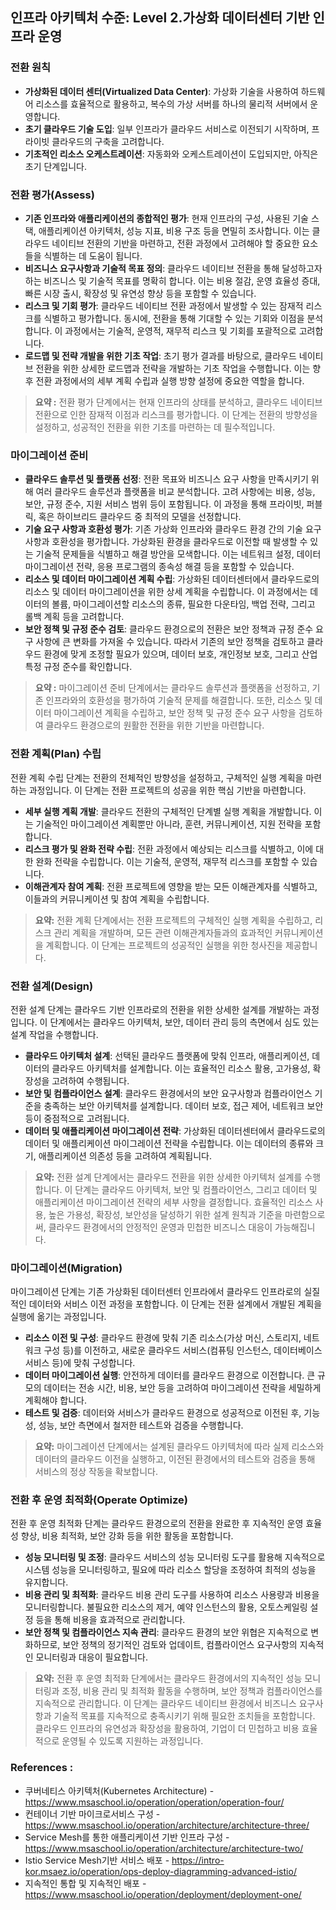 ## 인프라 아키텍처 수준: Level 2.가상화 데이터센터 기반 인프라 운영

### 전환 원칙
- **가상화된 데이터 센터(Virtualized Data Center)**: 가상화 기술을 사용하여 하드웨어 리소스를 효율적으로 활용하고, 복수의 가상 서버를 하나의 물리적 서버에서 운영합니다.
- **초기 클라우드 기술 도입**: 일부 인프라가 클라우드 서비스로 이전되기 시작하며, 프라이빗 클라우드의 구축을 고려합니다.
- **기초적인 리소스 오케스트레이션**: 자동화와 오케스트레이션이 도입되지만, 아직은 초기 단계입니다.

### 전환 평가(Assess)
- **기존 인프라와 애플리케이션의 종합적인 평가**: 현재 인프라의 구성, 사용된 기술 스택, 애플리케이션 아키텍처, 성능 지표, 비용 구조 등을 면밀히 조사합니다. 이는 클라우드 네이티브 전환의 기반을 마련하고, 전환 과정에서 고려해야 할 중요한 요소들을 식별하는 데 도움이 됩니다.
- **비즈니스 요구사항과 기술적 목표 정의**: 클라우드 네이티브 전환을 통해 달성하고자 하는 비즈니스 및 기술적 목표를 명확히 합니다. 이는 비용 절감, 운영 효율성 증대, 빠른 시장 출시, 확장성 및 유연성 향상 등을 포함할 수 있습니다.
- **리스크 및 기회 평가**: 클라우드 네이티브 전환 과정에서 발생할 수 있는 잠재적 리스크를 식별하고 평가합니다. 동시에, 전환을 통해 기대할 수 있는 기회와 이점을 분석합니다. 이 과정에서는 기술적, 운영적, 재무적 리스크 및 기회를 포괄적으로 고려합니다.
- **로드맵 및 전략 개발을 위한 기초 작업**: 초기 평가 결과를 바탕으로, 클라우드 네이티브 전환을 위한 상세한 로드맵과 전략을 개발하는 기초 작업을 수행합니다. 이는 향후 전환 과정에서의 세부 계획 수립과 실행 방향 설정에 중요한 역할을 합니다.

> **요약 :** 전환 평가 단계에서는 현재 인프라의 상태를 분석하고, 클라우드 네이티브 전환으로 인한 잠재적 이점과 리스크를 평가합니다. 이 단계는 전환의 방향성을 설정하고, 성공적인 전환을 위한 기초를 마련하는 데 필수적입니다.


### 마이그레이션 준비
- **클라우드 솔루션 및 플랫폼 선정**: 전환 목표와 비즈니스 요구 사항을 만족시키기 위해 여러 클라우드 솔루션과 플랫폼을 비교 분석합니다. 고려 사항에는 비용, 성능, 보안, 규정 준수, 지원 서비스 범위 등이 포함됩니다. 이 과정을 통해 프라이빗, 퍼블릭, 혹은 하이브리드 클라우드 중 최적의 모델을 선정합니다.
- **기술 요구 사항과 호환성 평가**: 기존 가상화 인프라와 클라우드 환경 간의 기술 요구 사항과 호환성을 평가합니다. 가상화된 환경을 클라우드로 이전할 때 발생할 수 있는 기술적 문제들을 식별하고 해결 방안을 모색합니다. 이는 네트워크 설정, 데이터 마이그레이션 전략, 응용 프로그램의 종속성 해결 등을 포함할 수 있습니다.
- **리소스 및 데이터 마이그레이션 계획 수립**: 가상화된 데이터센터에서 클라우드로의 리소스 및 데이터 마이그레이션을 위한 상세 계획을 수립합니다. 이 과정에서는 데이터의 볼륨, 마이그레이션할 리소스의 종류, 필요한 다운타임, 백업 전략, 그리고 롤백 계획 등을 고려합니다. 
- **보안 정책 및 규정 준수 검토**: 클라우드 환경으로의 전환은 보안 정책과 규정 준수 요구 사항에 큰 변화를 가져올 수 있습니다. 따라서 기존의 보안 정책을 검토하고 클라우드 환경에 맞게 조정할 필요가 있으며, 데이터 보호, 개인정보 보호, 그리고 산업 특정 규정 준수를 확인합니다.

> **요약 :** 마이그레이션 준비 단계에서는 클라우드 솔루션과 플랫폼을 선정하고, 기존 인프라와의 호환성을 평가하여 기술적 문제를 해결합니다. 또한, 리소스 및 데이터 마이그레이션 계획을 수립하고, 보안 정책 및 규정 준수 요구 사항을 검토하여 클라우드 환경으로의 원활한 전환을 위한 기반을 마련합니다.

### 전환 계획(Plan) 수립
전환 계획 수립 단계는 전환의 전체적인 방향성을 설정하고, 구체적인 실행 계획을 마련하는 과정입니다. 이 단계는 전환 프로젝트의 성공을 위한 핵심 기반을 마련합니다.
- **세부 실행 계획 개발**: 클라우드 전환의 구체적인 단계별 실행 계획을 개발합니다. 이는 기술적인 마이그레이션 계획뿐만 아니라, 훈련, 커뮤니케이션, 지원 전략을 포함합니다.
- **리스크 평가 및 완화 전략 수립**: 전환 과정에서 예상되는 리스크를 식별하고, 이에 대한 완화 전략을 수립합니다. 이는 기술적, 운영적, 재무적 리스크를 포함할 수 있습니다.
- **이해관계자 참여 계획**: 전환 프로젝트에 영향을 받는 모든 이해관계자를 식별하고, 이들과의 커뮤니케이션 및 참여 계획을 수립합니다.

> **요약:** 전환 계획 단계에서는 전환 프로젝트의 구체적인 실행 계획을 수립하고, 리스크 관리 계획을 개발하며, 모든 관련 이해관계자들과의 효과적인 커뮤니케이션을 계획합니다. 이 단계는 프로젝트의 성공적인 실행을 위한 청사진을 제공합니다.

### 전환 설계(Design)
전환 설계 단계는 클라우드 기반 인프라로의 전환을 위한 상세한 설계를 개발하는 과정입니다. 이 단계에서는 클라우드 아키텍처, 보안, 데이터 관리 등의 측면에서 심도 있는 설계 작업을 수행합니다.
- **클라우드 아키텍처 설계**: 선택된 클라우드 플랫폼에 맞춰 인프라, 애플리케이션, 데이터의 클라우드 아키텍처를 설계합니다. 이는 효율적인 리소스 활용, 고가용성, 확장성을 고려하여 수행됩니다.
- **보안 및 컴플라이언스 설계**: 클라우드 환경에서의 보안 요구사항과 컴플라이언스 기준을 충족하는 보안 아키텍처를 설계합니다. 데이터 보호, 접근 제어, 네트워크 보안 등이 중점적으로 고려됩니다.
- **데이터 및 애플리케이션 마이그레이션 전략**: 가상화된 데이터센터에서 클라우드로의 데이터 및 애플리케이션 마이그레이션 전략을 수립합니다. 이는 데이터의 종류와 크기, 애플리케이션 의존성 등을 고려하여 계획됩니다.

> **요약:** 전환 설계 단계에서는 클라우드 전환을 위한 상세한 아키텍처 설계를 수행합니다. 이 단계는 클라우드 아키텍처, 보안 및 컴플라이언스, 그리고 데이터 및 애플리케이션 마이그레이션 전략의 세부 사항을 결정합니다. 효율적인 리소스 사용, 높은 가용성, 확장성, 보안성을 달성하기 위한 설계 원칙과 기준을 마련함으로써, 클라우드 환경에서의 안정적인 운영과 민첩한 비즈니스 대응이 가능해집니다.

### 마이그레이션(Migration)
마이그레이션 단계는 기존 가상화된 데이터센터 인프라에서 클라우드 인프라로의 실질적인 데이터와 서비스 이전 과정을 포함합니다. 이 단계는 전환 설계에서 개발된 계획을 실행에 옮기는 과정입니다.
- **리소스 이전 및 구성**: 클라우드 환경에 맞춰 기존 리소스(가상 머신, 스토리지, 네트워크 구성 등)를 이전하고, 새로운 클라우드 서비스(컴퓨팅 인스턴스, 데이터베이스 서비스 등)에 맞춰 구성합니다.
- **데이터 마이그레이션 실행**: 안전하게 데이터를 클라우드 환경으로 이전합니다. 큰 규모의 데이터는 전송 시간, 비용, 보안 등을 고려하여 마이그레이션 전략을 세밀하게 계획해야 합니다.
- **테스트 및 검증**: 데이터와 서비스가 클라우드 환경으로 성공적으로 이전된 후, 기능성, 성능, 보안 측면에서 철저한 테스트와 검증을 수행합니다.

> **요약:** 마이그레이션 단계에서는 설계된 클라우드 아키텍처에 따라 실제 리소스와 데이터의 클라우드 이전을 실행하고, 이전된 환경에서의 테스트와 검증을 통해 서비스의 정상 작동을 확보합니다.

### 전환 후 운영 최적화(Operate Optimize)
전환 후 운영 최적화 단계는 클라우드 환경으로의 전환을 완료한 후 지속적인 운영 효율성 향상, 비용 최적화, 보안 강화 등을 위한 활동을 포함합니다.
- **성능 모니터링 및 조정**: 클라우드 서비스의 성능 모니터링 도구를 활용해 지속적으로 시스템 성능을 모니터링하고, 필요에 따라 리소스 할당을 조정하여 최적의 성능을 유지합니다.
- **비용 관리 및 최적화**: 클라우드 비용 관리 도구를 사용하여 리소스 사용량과 비용을 모니터링합니다. 불필요한 리소스의 제거, 예약 인스턴스의 활용, 오토스케일링 설정 등을 통해 비용을 효과적으로 관리합니다.
- **보안 정책 및 컴플라이언스 지속 관리**: 클라우드 환경의 보안 위협은 지속적으로 변화하므로, 보안 정책의 정기적인 검토와 업데이트, 컴플라이언스 요구사항의 지속적인 모니터링과 대응이 필요합니다.

> **요약:** 전환 후 운영 최적화 단계에서는 클라우드 환경에서의 지속적인 성능 모니터링과 조정, 비용 관리 및 최적화 활동을 수행하며, 보안 정책과 컴플라이언스를 지속적으로 관리합니다. 이 단계는 클라우드 네이티브 환경에서 비즈니스 요구사항과 기술적 목표를 지속적으로 충족시키기 위해 필요한 조치들을 포함합니다. 클라우드 인프라의 유연성과 확장성을 활용하여, 기업이 더 민첩하고 비용 효율적으로 운영될 수 있도록 지원하는 과정입니다.

### References :
- 쿠버네티스 아키텍처(Kubernetes Architecture) - https://www.msaschool.io/operation/operation/operation-four/
- 컨테이너 기반 마이크로서비스 구성 - https://www.msaschool.io/operation/architecture/architecture-three/
- Service Mesh를 통한 애플리케이션 기반 인프라 구성 - https://www.msaschool.io/operation/architecture/architecture-two/
- Istio Service Mesh기반 서비스 배포 - https://intro-kor.msaez.io/operation/ops-deploy-diagramming-advanced-istio/
- 지속적인 통합 및 지속적인 배포 - https://www.msaschool.io/operation/deployment/deployment-one/
